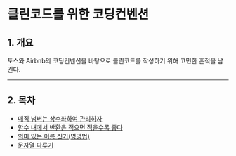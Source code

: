 # 클린코드를 위한 코딩컨벤션

## 1. 개요

토스와 Airbnb의 코딩컨벤션을 바탕으로 클린코드를 작성하기 위해 고민한 흔적을 남긴다.

---

## 2. 목차

- [매직 넘버는 상수화하여 관리하자](./MagicNumber.md)
- [함수 내에서 반환은 적으면 적을수록 좋다](./ReturnInFunction.md)
- [의미 있는 이름 짓기(명명법)](JAVASCRIPT/CodingConvention/%08Naming.md)
- [문자열 다루기](JAVASCRIPT/CodingConvention/String.md)
